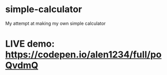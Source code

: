 # simple-calculator
My attempt at making my own  simple calculator

# LIVE demo: https://codepen.io/alen1234/full/poQvdmQ
